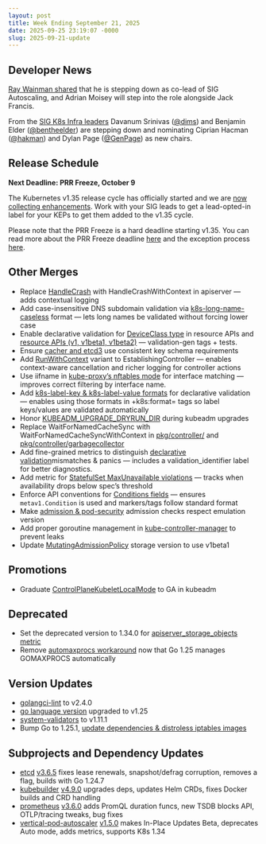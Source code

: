 ```yaml
---
layout: post
title: Week Ending September 21, 2025
date: 2025-09-25 23:19:07 -0000
slug: 2025-09-21-update
---
```


## Developer News

[Ray Wainman shared](https://groups.google.com/a/kubernetes.io/g/dev/c/O7chZLeJihE) that he is stepping down as co-lead of SIG Autoscaling, and Adrian Moisey will step into the role alongside Jack Francis.

From the [SIG K8s Infra leaders](https://groups.google.com/a/kubernetes.io/g/dev/c/LGfZDNeQx-s) Davanum Srinivas ([@dims](https://github.com/dims)) and Benjamin Elder ([@bentheelder](https://github.com/BenTheElder)) are stepping down and nominating Ciprian Hacman ([@hakman](https://github.com/hakman)) and Dylan Page ([@GenPage](https://github.com/GenPage)) as new chairs.

## Release Schedule

**Next Deadline: PRR Freeze, October 9**

The Kubernetes v1.35 release cycle has officially started and we are [now collecting enhancements](https://groups.google.com/a/kubernetes.io/g/dev/c/jpr82g1NT3Q/m/RbKrJKebBQAJ). Work with your SIG leads to get a lead-opted-in label for your KEPs to get them added to the v1.35 cycle.

Please note that the PRR Freeze is a hard deadline starting v1.35. You can read more about the PRR Freeze deadline [here](https://github.com/kubernetes/sig-release/blob/master/releases/release_phases.md#prr-freeze) and the exception process [here](https://github.com/kubernetes/sig-release/blob/master/releases/EXCEPTIONS.md).

## Other Merges
* Replace [HandleCrash](https://github.com/kubernetes/kubernetes/pull/134178) with HandleCrashWithContext in apiserver — adds contextual logging
* Add case-insensitive DNS subdomain validation via [k8s-long-name-caseless](https://github.com/kubernetes/kubernetes/pull/134094) format — lets long names be validated without forcing lower case
* Enable declarative validation for [DeviceClass type](https://github.com/kubernetes/kubernetes/pull/134078) in resource APIs and [resource APIs (v1, v1beta1, v1beta2)](https://github.com/kubernetes/kubernetes/pull/134072) — validation-gen tags + tests.
* Ensure [cacher and etcd3](https://github.com/kubernetes/kubernetes/pull/134067) use consistent key schema requirements
* Add [RunWithContext](https://github.com/kubernetes/kubernetes/pull/134061) variant to EstablishingController — enables context-aware cancellation and richer logging for controller actions
* Use iifname in [kube-proxy’s nftables mode](https://github.com/kubernetes/kubernetes/pull/134024) for interface matching — improves correct filtering by interface name.
* Add [k8s-label-key & k8s-label-value formats](https://github.com/kubernetes/kubernetes/pull/134020) for declarative validation — enables using those formats in +k8s:format= tags so label keys/values are validated automatically
* Honor [KUBEADM_UPGRADE_DRYRUN_DIR](https://github.com/kubernetes/kubernetes/pull/134007) during kubeadm upgrades
* Replace WaitForNamedCacheSync with WaitForNamedCacheSyncWithContext in [pkg/controller/](https://github.com/kubernetes/kubernetes/pull/133985) and [pkg/controller/garbagecollector](https://github.com/kubernetes/kubernetes/pull/133984)
* Add fine-grained metrics to distinguish [declarative validation](https://github.com/kubernetes/kubernetes/pull/133946)mismatches & panics — includes a validation_identifier label for better diagnostics.
* Add metric for [StatefulSet MaxUnavailable violations](https://github.com/kubernetes/kubernetes/pull/130951) — tracks when availability drops below spec’s threshold
* Enforce API conventions for [Conditions fields](https://github.com/kubernetes/kubernetes/pull/133605) — ensures `metav1.Condition` is used and markers/tags follow standard format
* Make [admission & pod-security](https://github.com/kubernetes/kubernetes/pull/133178) admission checks respect emulation version
* Add proper goroutine management in [kube-controller-manager](https://github.com/kubernetes/kubernetes/pull/132703) to prevent leaks
* Update [MutatingAdmissionPolicy](https://github.com/kubernetes/kubernetes/pull/133715) storage version to use v1beta1

## Promotions

* Graduate [ControlPlaneKubeletLocalMode](https://github.com/kubernetes/kubernetes/pull/134106) to GA in kubeadm

## Deprecated

* Set the deprecated version to 1.34.0 for [apiserver_storage_objects metric](https://github.com/kubernetes/kubernetes/pull/134028)
* Remove [automaxprocs workaround](https://github.com/kubernetes/kubernetes/pull/133492) now that Go 1.25 manages GOMAXPROCS automatically

## Version Updates
* [golangci-lint](https://github.com/kubernetes/kubernetes/pull/134132) to v2.4.0
* [go language version](https://github.com/kubernetes/kubernetes/pull/134120) upgraded to v1.25
* [system-validators](https://github.com/kubernetes/kubernetes/pull/134089) to v1.11.1
* Bump Go to 1.25.1, [update dependencies & distroless iptables images](https://github.com/kubernetes/kubernetes/pull/134095)


## Subprojects and Dependency Updates

* [etcd](https://github.com/etcd-io/etcd) [v3.6.5](https://github.com/etcd-io/etcd/releases/tag/v3.6.5) fixes lease renewals, snapshot/defrag corruption, removes a flag, builds with Go 1.24.7
* [kubebuilder](https://github.com/kubernetes-sigs/kubebuilder) [v4.9.0](https://github.com/kubernetes-sigs/kubebuilder/releases/tag/v4.9.0) upgrades deps, updates Helm CRDs, fixes Docker builds and CRD handling
* [prometheus](https://github.com/prometheus/prometheus) [v3.6.0](https://github.com/prometheus/prometheus/releases/tag/v3.6.0) adds PromQL duration funcs, new TSDB blocks API, OTLP/tracing tweaks, bug fixes
* [vertical-pod-autoscaler](https://github.com/kubernetes/autoscaler/tree/master/vertical-pod-autoscaler) [v1.5.0](https://github.com/kubernetes/autoscaler/releases/tag/vertical-pod-autoscaler-1.5.0) makes In-Place Updates Beta, deprecates Auto mode, adds metrics, supports K8s 1.34
